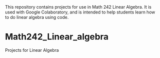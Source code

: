 This repository contains projects for use in Math 242 Linear Algebra. It is used with Google Colaboratory, and is intended to help students learn how to do linear algebra using code.

# Math242_Linear_algebra
Projects for Linear Algebra


